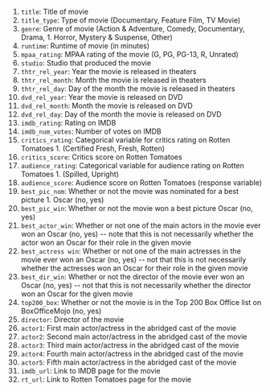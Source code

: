 1. `title`: Title of movie
1. `title_type`: Type of movie (Documentary, Feature Film, TV Movie)
1. `genre`: Genre of movie (Action & Adventure, Comedy, Documentary, Drama, 1. Horror, Mystery & Suspense, Other)
1. `runtime`: Runtime of movie (in minutes)
1. `mpaa_rating`: MPAA rating of the movie (G, PG, PG-13, R, Unrated)
1. `studio`: Studio that produced the movie
1. `thtr_rel_year`: Year the movie is released in theaters
1. `thtr_rel_month`: Month the movie is released in theaters
1. `thtr_rel_day`: Day of the month the movie is released in theaters
1. `dvd_rel_year`: Year the movie is released on DVD
1. `dvd_rel_month`: Month the movie is released on DVD
1. `dvd_rel_day`: Day of the month the movie is released on DVD
1. `imdb_rating`: Rating on IMDB
1. `imdb_num_votes`: Number of votes on IMDB
1. `critics_rating`: Categorical variable for critics rating on Rotten Tomatoes 1. (Certified Fresh, Fresh, Rotten)
1. `critics_score`: Critics score on Rotten Tomatoes
1. `audience_rating`: Categorical variable for audience rating on Rotten Tomatoes 1. (Spilled, Upright)
1. `audience_score`: Audience score on Rotten Tomatoes (response variable)
1. `best_pic_nom`: Whether or not the movie was nominated for a best picture 1. Oscar (no, yes)
1. `best_pic_win`: Whether or not the movie won a best picture Oscar (no, yes)
1. `best_actor_win`: Whether or not one of the main actors in the movie ever won an Oscar (no, yes) -- note that this is not necessarily whether the actor won an Oscar for their role in the given movie
1. `best_actress win`: Whether or not one of the main actresses in the movie ever won an Oscar (no, yes) -- not that this is not necessarily whether the actresses won an Oscar for their role in the given movie
1. `best_dir_win`: Whether or not the director of the movie ever won an Oscar (no, yes) -- not that this is not necessarily whether the director won an Oscar for the given movie
1. `top200_box`: Whether or not the movie is in the Top 200 Box Office list on BoxOfficeMojo (no, yes)
1. `director`: Director of the movie
1. `actor1`: First main actor/actress in the abridged cast of the movie
1. `actor2`: Second main actor/actress in the abridged cast of the movie
1. `actor3`: Third main actor/actress in the abridged cast of the movie
1. `actor4`: Fourth main actor/actress in the abridged cast of the movie
1. `actor5`: Fifth main actor/actress in the abridged cast of the movie
1. `imdb_url`: Link to IMDB page for the movie
1. `rt_url`: Link to Rotten Tomatoes page for the movie